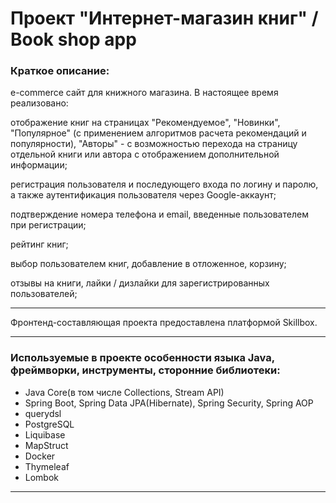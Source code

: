 # Проект "Интернет-магазин книг" / Book shop app
### Краткое описание:
e-commerce сайт для книжного магазина.
В настоящее время реализовано:  

  отображение книг на страницах "Рекомендуемое", "Новинки", "Популярное" (с применением алгоритмов расчета рекомендаций и популярности), "Авторы" - 
  с возможностью перехода на страницу отдельной книги или автора с отображением дополнительной информации;  
  
  регистрация пользователя и последующего входа по логину и паролю, а также аутентификация пользователя через Google-аккаунт;  
  
  подтверждение номера телефона и email, введенные пользователем при регистрации;  
  
  рейтинг книг;  
  
  выбор пользователем книг, добавление в отложенное, корзину;  
  
  отзывы на книги, лайки / дизлайки для зарегистрированных пользователей;  
  
_____
Фронтенд-составляющая проекта предоставлена платформой Skillbox.
_____
### Используемые в проекте особенности языка Java, фреймворки, инструменты, сторонние библиотеки:
- Java Core(в том числе Collections, Stream API)
- Spring Boot, Spring Data JPA(Hibernate), Spring Security, Spring AOP
- querydsl
- PostgreSQL
- Liquibase
- MapStruct
- Docker
- Thymeleaf
- Lombok
_____________
